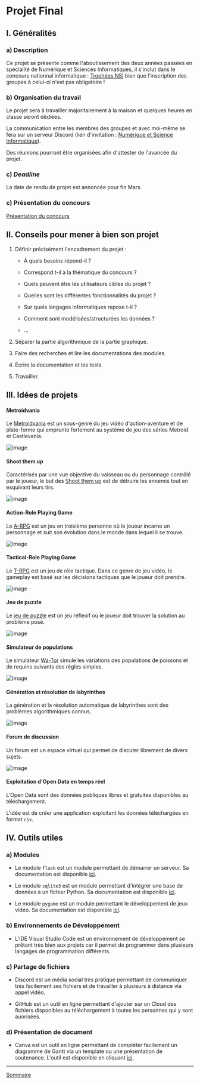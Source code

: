 # Projet Final

## I. Généralités

### a) Description

Ce projet se présente comme l'aboutissement des deux années passées en spécialité de Numérique et Sciences Informatiques, il s'inclut dans le concours nationnal informatique : [Trophées NSI](https://trophees-nsi.fr/) bien que l'inscription des groupes à celui-ci n'est pas obligatoire !

### b) Organisation du travail

Le projet sera à travailler majoritairement à la maison et quelques heures en classe seront dédiées.

La communication entre les membres des groupes et avec moi-même se fera sur un serveur Discord (lien d'invitation : [Numérique et Science Informatique](https://discord.gg/44azGYjURP)).

Des réunions pourront être organisées afin d'attester de l'avancée du projet.

### c) *Deadline*

La date de rendu de projet est annoncée pour fin Mars.

### c) Présentation du concours

[Présentation du concours](https://trophees-nsi.fr/media/pages/communication/7358a2a15f-1738881057/trophees_nsi_2025-presentation.pdf)

## II. Conseils pour mener à bien son projet

1. Définir précisément l'encadrement du projet :

    - À quels besoins répond-il ?

    - Correspond t-il à la thématique du concours ?

    - Quels peuvent être les utilisateurs cibles du projet ?

    - Quelles sont les différentes fonctionnalités du projet ?

    - Sur quels langages informatiques repose t-il ?

    - Comment sont modélisées/structurées les données ?

    - ...

2. Séparer la partie algorithmique de la partie graphique.

3. Faire des recherches et lire les documentations des modules. 

4. Écrire la documentation et les tests.

5. Travailler.

## III. Idées de projets

#### Metroidvania

Le [Metroidvania](https://fr.wikipedia.org/wiki/Jeu_de_plates-formes) est un sous-genre du jeu vidéo d'action-aventure et de plate-forme qui emprunte fortement au système de jeu des séries Metroid et Castlevania.

![image](./img/metroidvania.gif)

#### Shoot them up

Caractérisés par une vue objective du vaisseau ou du personnage contrôlé par le joueur, le but des [Shoot them up](https://fr.wikipedia.org/wiki/Shoot_%27em_up) est de détruire les ennemis tout en esquivant leurs tirs.

![image](./img/shoot_them_up.gif)

#### Action-Role Playing Game

Le [A-RPG](https://fr.wikipedia.org/wiki/Action-RPG) est un jeu en troisième personne où le joueur incarne un personnage et suit son évolution dans le monde dans lequel il se trouve.

![image](./img/a-rpg.gif)

#### Tactical-Role Playing Game

Le [T-RPG](https://fr.wikipedia.org/wiki/Tactical_RPG) est un jeu de rôle tactique. Dans ce genre de jeu vidéo, le gameplay est basé sur les décisions tactiques que le joueur doit prendre.

![image](./img/t-rpg.gif)

#### Jeu de puzzle

Le [jeu de puzzle](https://www.gamedle.wtf/?lang=fr) est un jeu réflexif où le joueur doit trouver la solution au problème posé.

![image](./img/jeu_de_puzzle.png)

#### Simulateur de populations

Le simulateur [Wa-Tor](https://en.wikipedia.org/wiki/Wa-Tor) simule les variations des populations de poissons et de requins suivants des règles simples.

![image](./img/simulateur_de_simulation.gif)

#### Génération et résolution de labyrinthes

La génération et la résolution automatique de labyrinthes sont des problèmes algorithmiques connus.

![image](./img/resolution_de_labyrinthes.gif)

#### Forum de discussion

Un forum est un espace virtuel qui permet de discuter librement de divers sujets.

![image](./img/forum_de_discussion.png)

#### Exploitation d'Open Data en temps réel

L'Open Data sont des données publiques libres et gratuites disponibles au téléchargement.

L'idée est de créer une application exploitant les données téléchargées en format `csv`.

## IV. Outils utiles

### a) Modules

- Le module `flask` est un module permettant de démarrer un serveur. Sa documentation est disponible [ici](https://flask.palletsprojects.com/en/3.0.x/).

- Le module `sqlite3` est un module permettant d'intégrer une base de données à un fichier Python. Sa documentation est disponible [ici](https://docs.python.org/3/library/sqlite3.html).

- Le module `pygame` est un module permettant le développement de jeux vidéo. Sa documentation est disponible [ici](https://pypi.org/project/pygame/).

### b) Environnements de Développement

- L'IDE Visual Studio Code est un environnement de développement se prêtant très bien aux projets car il permet de programmer dans plusieurs langages de programmation différents.

### c) Partage de fichiers

- Discord est un média social très pratique permettant de communiquer très facilement ses fichiers et de travailler à plusieurs à distance via appel vidéo.

- GitHub est un outil en ligne permettant d'ajouter sur un Cloud des fichiers disponibles au téléchargement à toutes les personnes qui y sont auorisées.

### d) Présentation de document

- Canva est un outil en ligne permettant de compléter facilement un diagramme de Gantt via un template ou une présentation de soutenance. L'outil est disponible en cliquant [ici](https://www.canva.com/).

____________

[Sommaire](./../README.md)
